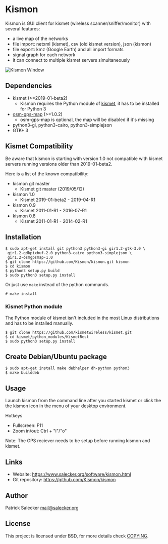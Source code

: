 # Kismon

Kismon is GUI client for kismet (wireless scanner/sniffer/monitor) with several features:
* a live map of the networks
* file import: netxml (kismet), csv (old kismet version), json (kismon)
* file export: kmz (Google Earth) and all import formats
* signal graph for each network
* it can connect to multiple kismet servers simultaneously

![Kismon Window](https:/files.salecker.org/kismon/images/0.8/kismon_window.png)

## Dependencies

* kismet (>=2019-01-beta2)
  * Kismon requires the Python module of [kismet](https://github.com/kismetwireless/kismet), it has to be installed for Python 3
* [osm-gps-map](https://github.com/nzjrs/osm-gps-map) (>=1.0.2)
  * osm-gps-map is optional, the map will be disabled if it's missing
* python3-gi, python3-cairo, python3-simplejson
* GTK+ 3

## Kismet Compatibility

Be aware that kismon is starting with version 1.0 not compatible with kismet servers running versions older than 2019-01-beta2.

Here is a list of the known compatibility:

* kismon git master
  * Kismet git master (2019/05/12)
* kismon 1.0
  * Kismet 2019-01-beta2 - 2019-04-R1
* kismon 0.9
  * Kismet 2011-01-R1 - 2016-07-R1
* kismon 0.8
  * Kismet 2011-01-R1 - 2014-02-R1

## Installation

```
$ sudo apt-get install git python3 python3-gi gir1.2-gtk-3.0 \
 gir1.2-gdkpixbuf-2.0 python3-cairo python3-simplejson \
 gir1.2-osmgpsmap-1.0
$ git clone https://github.com/Kismon/kismon.git kismon
$ cd kismon
$ python3 setup.py build
$ sudo python3 setup.py install
```

Or just use `make` instead of the python commands.
```
# make install
```

### Kismet Python module

The Python module of kismet isn't included in the most Linux distributions and has to be installed manually.

```
$ git clone https://github.com/kismetwireless/kismet.git
$ cd kismet/python_modules/KismetRest
$ sudo python3 setup.py install
```

## Create Debian/Ubuntu package

```
$ sudo apt-get install make debhelper dh-python python3
$ make builddeb
```

## Usage
Launch kismon from the command line after you started kismet or click the the kismon icon in the menu of your desktop environment.

Hotkeys
* Fullscreen:  F11
* Zoom in/out: Ctrl + "i"/"o"

Note: The GPS reciever needs to be setup before running kismon and kismet.

## Links

* Website:         https://www.salecker.org/software/kismon.html
* Git repository:  https://github.com/Kismon/kismon

## Author
Patrick Salecker <mail@salecker.org>

## License
This project is licensed under BSD, for more details check [COPYING](COPYING).
